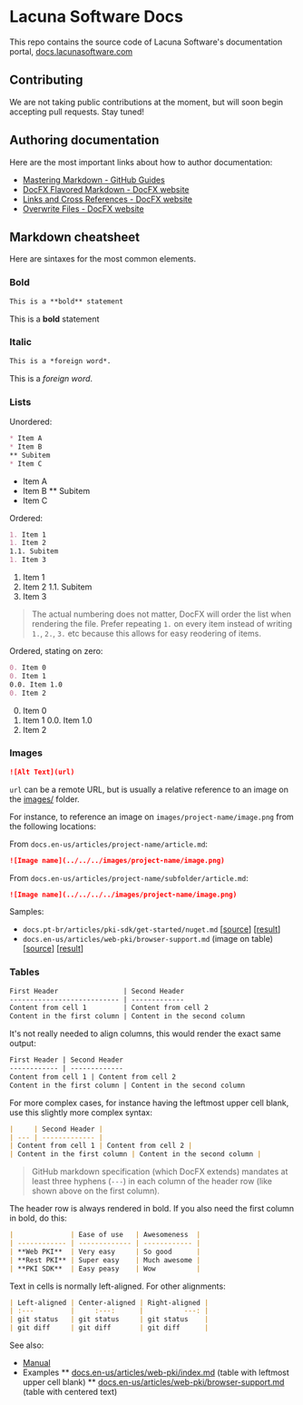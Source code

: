 # Lacuna Software Docs

This repo contains the source code of Lacuna Software's documentation portal, [docs.lacunasoftware.com](https://docs.lacunasoftware.com)

## Contributing

We are not taking public contributions at the moment, but will soon begin accepting pull requests. Stay tuned!

## Authoring documentation

Here are the most important links about how to author documentation:

* [Mastering Markdown - GitHub Guides](https://guides.github.com/features/mastering-markdown/)
* [DocFX Flavored Markdown - DocFX website](https://dotnet.github.io/docfx/spec/docfx_flavored_markdown.html)
* [Links and Cross References - DocFX website](https://dotnet.github.io/docfx/tutorial/links_and_cross_references.html)
* [Overwrite Files - DocFX website](https://dotnet.github.io/docfx/tutorial/intro_overwrite_files.html)

## Markdown cheatsheet

Here are sintaxes for the most common elements.

### Bold

```md
This is a **bold** statement
```

This is a **bold** statement

### Italic

```md
This is a *foreign word*.
```

This is a *foreign word*.

### Lists

Unordered:

```md
* Item A
* Item B
** Subitem
* Item C
```

* Item A
* Item B
** Subitem
* Item C

Ordered:

```md
1. Item 1
1. Item 2
1.1. Subitem
1. Item 3
```

1. Item 1
1. Item 2
1.1. Subitem
1. Item 3

> The actual numbering does not matter, DocFX will order the list when rendering the file. Prefer repeating `1.` on every item instead of writing `1.`, `2.`, `3.` etc because this allows for easy reodering of items.

Ordered, stating on zero:

```md
0. Item 0
0. Item 1
0.0. Item 1.0
0. Item 2
```

0. Item 0
0. Item 1
0.0. Item 1.0
0. Item 2

### Images

```md
![Alt Text](url)
```

`url` can be a remote URL, but is usually a relative reference to an image on the [images/](images/) folder.

For instance, to reference an image on `images/project-name/image.png` from the following locations:

From `docs.en-us/articles/project-name/article.md`:

```md
![Image name](../../../images/project-name/image.png)
```

From `docs.en-us/articles/project-name/subfolder/article.md`:

```md
![Image name](../../../../images/project-name/image.png)
```

Samples:

* `docs.pt-br/articles/pki-sdk/get-started/nuget.md` \[[source](docs.pt-br/articles/pki-sdk/get-started/nuget.md)\] \[[result](https://docs.lacunasoftware.com/pt-br/articles/pki-sdk/get-started/nuget)\]
* `docs.en-us/articles/web-pki/browser-support.md` (image on table) \[[source](docs.en-us/articles/web-pki/browser-support.md)\] \[[result](https://docs.lacunasoftware.com/articles/web-pki/browser-support)\]

### Tables

```md
First Header                | Second Header
--------------------------- | -------------
Content from cell 1         | Content from cell 2
Content in the first column | Content in the second column
```

It's not really needed to align columns, this would render the exact same output:

```md
First Header | Second Header
------------ | -------------
Content from cell 1 | Content from cell 2
Content in the first column | Content in the second column
```

For more complex cases, for instance having the leftmost upper cell blank, use this slightly more complex syntax:

```md
|     | Second Header |
| --- | ------------- |
| Content from cell 1 | Content from cell 2 |
| Content in the first column | Content in the second column |
```

> GitHub markdown specification (which DocFX extends) mandates at least three hyphens (`---`) in each column of the header row (like shown above on the first column).

The header row is always rendered in bold. If you also need the first column in bold, do this:

```md
|              | Ease of use   | Awesomeness  |
| ------------ | ------------- | ------------ |
| **Web PKI**  | Very easy     | So good      |
| **Rest PKI** | Super easy    | Much awesome |
| **PKI SDK**  | Easy peasy    | Wow          | 
```

Text in cells is normally left-aligned. For other alignments:

```md
| Left-aligned | Center-aligned | Right-aligned |
| :---         |     :---:      |          ---: |
| git status   | git status     | git status    |
| git diff     | git diff       | git diff      |
```

See also:

* [Manual](https://help.github.com/articles/organizing-information-with-tables/)
* Examples
** [docs.en-us/articles/web-pki/index.md](docs.en-us/articles/web-pki/index.md) (table with leftmost upper cell blank)
** [docs.en-us/articles/web-pki/browser-support.md](docs.en-us/articles/web-pki/browser-support.md) (table with centered text)
